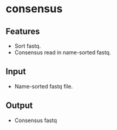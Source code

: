 # consensus

## Features
- Sort fastq.
- Consensus read in name-sorted fastq.

## Input
- Name-sorted fastq file.

## Output
- Consensus fastq